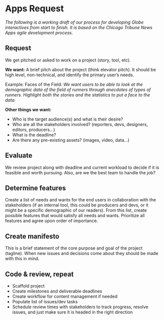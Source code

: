 # Apps Request

*The following is a working draft of our process for developing Globe interactives from start to finish. It is based on the Chicago Tribune News Apps agile development process.*

## Request
We get pitched or asked to work on a project (story, tool, etc).

**We want:** A brief pitch about the project (think elevator pitch). It should be high level, non-technical, and identify the primary user’s needs.

Example: Faces of the Field:
*We want users to be able to look at the demographic data of the field of runners through anecdotes of types of runners.  Highlight both the stories and the statistics to put a face to the data.*

**Other things we want:**
- Who is the target audience(s) and what is their desire?
- Who are all the stakeholders involved? (reporters, devs, designers, editors, producers...)
- What is the deadline?
- Are there any pre-existing assets? (images, video, data...)

## Evaluate 
We review project along with deadline and current workload to decide if it is feasible and worth pursuing. Also, are we the best team to handle the job?

## Determine features
Create a list of needs and wants for the end users in collaboration with the stakeholders (if an internal tool, this could be producers and devs, or it might be a specific demographic of our readers). From this list, create possible features that would satisfy all needs and wants. Prioritize all features and agree upon order of importance.

## Create manifesto
This is a brief statement of the core purpose and goal of the project (tagline). When new issues and decisions come about they should be made with this in mind.

## Code & review, repeat
- Scaffold project
- Create milestones and deliverable deadlines
- Create workflow for content management if needed
- Populate list of issues/dev tasks
- Schedule review times with stakeholders to track progress, resolve issues, and just make sure it is headed in the right direction
